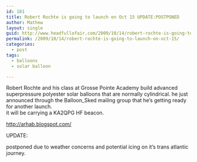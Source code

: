 ```yaml
---
id: 181
title: Robert Rochte is going to launch on Oct 15 UPDATE:POSTPONED
author: Mathew
layout: single
guid: http://www.headfullofair.com/2009/10/14/robert-rochte-is-going-to-launch-on-oct-15/
permalink: /2009/10/14/robert-rochte-is-going-to-launch-on-oct-15/
categories:
  - post
tags:
  - balloons
  - solar balloon

---
```

Robert Rochte and his class at Grosse Pointe Academy build advanced superpressure polyester solar balloons that are normally cylindrical. he just announced through the Balloon_Sked mailing group that he&#8217;s getting ready for another launch.  
it will be carrying a KA2QPG HF beacon.

http://arhab.blogspot.com/

UPDATE:

postponed due to weather concerns and potential icing on it&#8217;s trans atlantic journey.